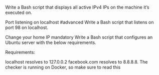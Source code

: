 Write a Bash script that displays all active IPv4 IPs on the machine it’s executed on.

Port listening on localhost #advanced Write a Bash script that listens on port 98 on localhost.

Change your home IP mandatory Write a Bash script that configures an Ubuntu server with the below requirements.

Requirements:

localhost resolves to 127.0.0.2 facebook.com resolves to 8.8.8.8. The checker is running on Docker, so make sure to read this

